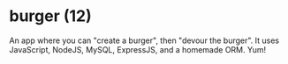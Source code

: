 # burger (12)
An app where you can "create a burger", then "devour the burger".
It uses JavaScript, NodeJS, MySQL, ExpressJS, and a homemade ORM. Yum!
